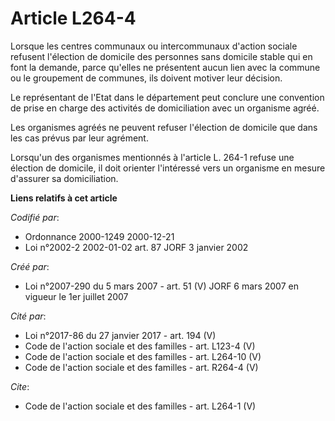 # Article L264-4

Lorsque les centres communaux ou intercommunaux d'action sociale refusent l'élection de domicile des personnes sans domicile
stable qui en font la demande, parce qu'elles ne présentent aucun lien avec la commune ou le groupement de communes, ils
doivent motiver leur décision.

Le représentant de l'Etat dans le département peut conclure une convention de prise en charge des activités de domiciliation
avec un organisme agréé.

Les organismes agréés ne peuvent refuser l'élection de domicile que dans les cas prévus par leur agrément.

Lorsqu'un des organismes mentionnés à l'article L. 264-1 refuse une élection de domicile, il doit orienter l'intéressé vers
un organisme en mesure d'assurer sa domiciliation.

**Liens relatifs à cet article**

_Codifié par_:

  - Ordonnance 2000-1249 2000-12-21
  - Loi n°2002-2 2002-01-02 art. 87 JORF 3 janvier 2002

_Créé par_:

  - Loi n°2007-290 du 5 mars 2007 - art. 51 (V) JORF 6 mars 2007 en vigueur le 1er juillet 2007

_Cité par_:

  - Loi n°2017-86 du 27 janvier 2017 - art. 194 (V)
  - Code de l'action sociale et des familles - art. L123-4 (V)
  - Code de l'action sociale et des familles - art. L264-10 (V)
  - Code de l'action sociale et des familles - art. R264-4 (V)

_Cite_:

  - Code de l'action sociale et des familles - art. L264-1 (V)
